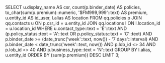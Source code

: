  SELECT u.display_name AS csr,
    count(p.binder_date) AS policies,
    to_char(sum(p.premium)::numeric, '$FM999,999'::text) AS premium,
    u.entity_id AS id_user,
    l.alias AS location
   FROM qq.policies p
     JOIN qq.contacts u ON p.csr_id = u.entity_id
     JOIN qq.locations l ON l.location_id = u.location_id
  WHERE u.contact_type::text = 'E'::text AND (p.policy_status::text = 'A'::text OR p.policy_status::text = 'C'::text) AND p.binder_date >= (date_trunc('week'::text, now()) - '7 days'::interval) AND p.binder_date < date_trunc('week'::text, now()) AND p.lob_id <> 34 AND p.lob_id <> 40 AND p.business_type::text = 'N'::text
  GROUP BY l.alias, u.entity_id
  ORDER BY (sum(p.premium)) DESC
 LIMIT 3;